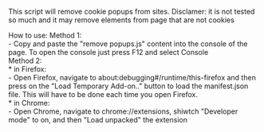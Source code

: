 This script will remove cookie popups from sites. 
Disclamer: it is not tested so much and it may remove elements from page that are not cookies

How to use:
Method 1:<br/>
    - Copy and paste the "remove popups.js" content into the console of the page. To open the console just press F12 and select Console<br/>
Method 2:<br/>
    * in Firefox:<br/>
    - Open Firefox, navigate to about:debugging#/runtime/this-firefox and then press on the "Load Temporary Add-on.." button to load the manifest.json file. This will have to be done each time you open Firefox. <br/> 
    * in Chrome:<br/>
    - Open Chrome, navigate to chrome://extensions, shiwtch "Developer mode" to on, and then "Load unpacked" the extension
